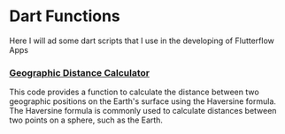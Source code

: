 # Dart Functions

Here I will ad some dart scripts that I use in the developing of Flutterflow Apps

### [Geographic Distance Calculator](https://github.com/pippoberto/Dart-Functions/blob/main/calculateDistance.dart)
This code provides a function to calculate the distance between two geographic positions on the Earth's surface using the Haversine formula. The Haversine formula is commonly used to calculate distances between two points on a sphere, such as the Earth.

